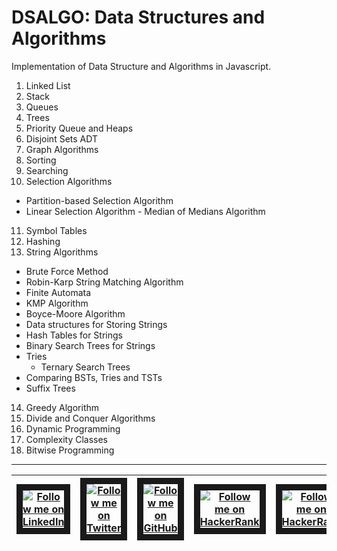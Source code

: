 # DSALGO: Data Structures and Algorithms
Implementation of Data Structure and Algorithms in Javascript.

1. Linked List
2. Stack
3. Queues
4. Trees
5. Priority Queue and Heaps
6. Disjoint Sets ADT
7. Graph Algorithms
8. Sorting
9. Searching
10. Selection Algorithms
  * Partition-based Selection Algorithm
  * Linear Selection Algorithm - Median of Medians Algorithm
11. Symbol Tables
12. Hashing
13. String Algorithms
  * Brute Force Method
  * Robin-Karp String Matching Algorithm
  * Finite Automata
  * KMP Algorithm
  * Boyce-Moore Algorithm
  * Data structures for Storing Strings
  * Hash Tables for Strings
  * Binary Search Trees for Strings
  * Tries
    * Ternary Search Trees
  * Comparing BSTs, Tries and TSTs
  * Suffix Trees
14. Greedy Algorithm
15. Divide and Conquer Algorithms
16. Dynamic Programming
17. Complexity Classes
18. Bitwise Programming




------------------------------------------------------------------------------
| <a href="https://www.linkedin.com/in/vaseem85" target='_blank' title="LinkedIn"> <img src="https://infopeople.org/sites/all/themes/infopeople/social/linkedin.png" alt="Follow me on LinkedIn" border="10" /> </a> | <a href="https://twitter.com/vas_ave" target='_blank' title="LinkedIn"> <img src="https://www.microsoft.com/en-us/outlook-com/img/footer-icon-twitter.5919eab4.svg" alt="Follow me on Twitter" border="10" /> </a> | <a href="https://twitter.com/vas_ave" target='_blank' title="LinkedIn"> <img src="http://www-student.cse.buffalo.edu/~sreehars/images/github_logo.jpeg" alt="Follow me on GitHub" border="10" /> </a> | <a href="https://www.hackerrank.com/vashacker" target='_blank' title="LinkedIn"> <img src="https://hrcdn.net/hackerrank/assets/brand/h_mark_sm-89688e441bdf2c2eca6f2071f7483ea8.png" alt="Follow me on HackerRank" border="10" /> </a> | <a href="https://careers.stackoverflow.com/vaseems" target='_blank' title="LinkedIn"> <img src="http://cdn.sstatic.net/stackoverflow/img/apple-touch-icon@2.png?v=73d79a89bded&a" alt="Follow me on HackerRank" border="10" /> </a>
| ----------| ----------| ----------| ----------| ----------|





